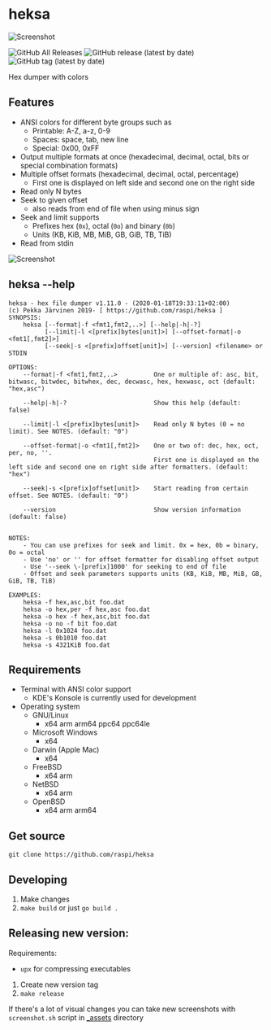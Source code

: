 # heksa

![Screenshot](https://github.com/raspi/heksa/blob/master/_assets/screenshot.png)

![GitHub All Releases](https://img.shields.io/github/downloads/raspi/heksa/total?style=for-the-badge)
![GitHub release (latest by date)](https://img.shields.io/github/v/release/raspi/heksa?style=for-the-badge)
![GitHub tag (latest by date)](https://img.shields.io/github/v/tag/raspi/heksa?style=for-the-badge)

Hex dumper with colors

## Features

* ANSI colors for different byte groups such as 
  * Printable: A-Z, a-z, 0-9
  * Spaces: space, tab, new line
  * Special: 0x00, 0xFF
* Output multiple formats at once (hexadecimal, decimal, octal, bits or special combination formats)
* Multiple offset formats (hexadecimal, decimal, octal, percentage)
  * First one is displayed on left side and second one on the right side
* Read only N bytes
* Seek to given offset
  * also reads from end of file when using minus sign
* Seek and limit supports 
  * Prefixes hex (`0x`), octal (`0o`) and binary (`0b`)
  * Units (KB, KiB, MB, MiB, GB, GiB, TB, TiB)
* Read from stdin

![Screenshot](https://github.com/raspi/heksa/blob/master/_assets/screenshot2.png)

## heksa --help

```
heksa - hex file dumper v1.11.0 - (2020-01-18T19:33:11+02:00)
(c) Pekka Järvinen 2019- [ https://github.com/raspi/heksa ]
SYNOPSIS:
    heksa [--format|-f <fmt1,fmt2,..>] [--help|-h|-?]
          [--limit|-l <[prefix]bytes[unit]>] [--offset-format|-o <fmt1[,fmt2]>]
          [--seek|-s <[prefix]offset[unit]>] [--version] <filename> or STDIN

OPTIONS:
    --format|-f <fmt1,fmt2,..>          One or multiple of: asc, bit, bitwasc, bitwdec, bitwhex, dec, decwasc, hex, hexwasc, oct (default: "hex,asc")

    --help|-h|-?                        Show this help (default: false)

    --limit|-l <[prefix]bytes[unit]>    Read only N bytes (0 = no limit). See NOTES. (default: "0")

    --offset-format|-o <fmt1[,fmt2]>    One or two of: dec, hex, oct, per, no, ''.
                                        First one is displayed on the left side and second one on right side after formatters. (default: "hex")

    --seek|-s <[prefix]offset[unit]>    Start reading from certain offset. See NOTES. (default: "0")

    --version                           Show version information (default: false)


NOTES:
    - You can use prefixes for seek and limit. 0x = hex, 0b = binary, 0o = octal
    - Use 'no' or '' for offset formatter for disabling offset output
    - Use '--seek \-[prefix]1000' for seeking to end of file
    - Offset and seek parameters supports units (KB, KiB, MB, MiB, GB, GiB, TB, TiB)

EXAMPLES:
    heksa -f hex,asc,bit foo.dat
    heksa -o hex,per -f hex,asc foo.dat
    heksa -o hex -f hex,asc,bit foo.dat
    heksa -o no -f bit foo.dat
    heksa -l 0x1024 foo.dat
    heksa -s 0b1010 foo.dat
    heksa -s 4321KiB foo.dat
```

## Requirements

* Terminal with ANSI color support
  * KDE's Konsole is currently used for development
* Operating system
  * GNU/Linux 
    * x64 arm arm64 ppc64 ppc64le
  * Microsoft Windows
    * x64
  * Darwin (Apple Mac)
    * x64
  * FreeBSD
    * x64 arm
  * NetBSD
    * x64 arm
  * OpenBSD
    * x64 arm arm64

## Get source

    git clone https://github.com/raspi/heksa

## Developing

1. Make changes
1. `make build` or just `go build .`

## Releasing new version:

Requirements:

* `upx` for compressing executables

1. Create new version tag
1. `make release`

If there's a lot of visual changes you can take new screenshots with `screenshot.sh` script in [_assets](_assets) directory
